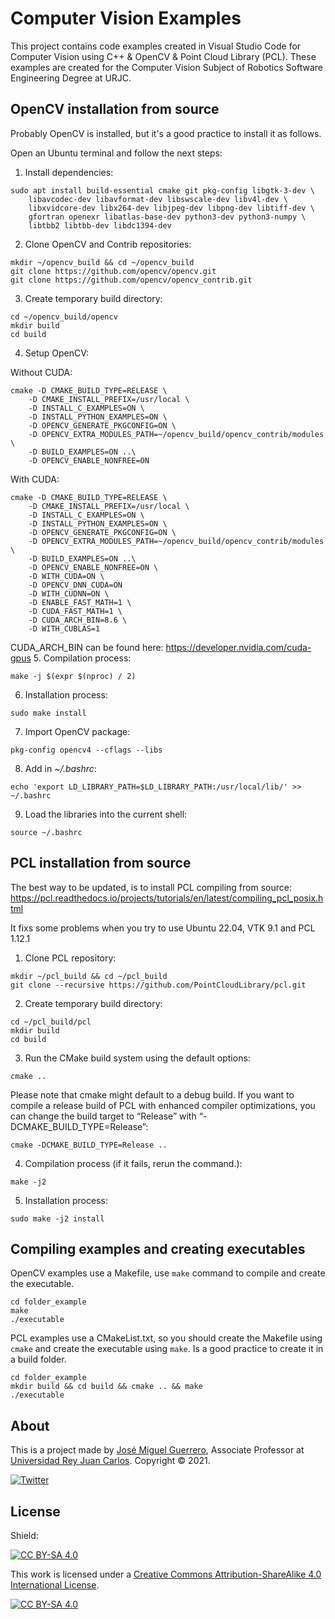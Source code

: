 # Computer Vision Examples

This project contains code examples created in Visual Studio Code for Computer Vision using C++ & OpenCV & Point Cloud Library (PCL). These examples are created for the Computer Vision Subject of Robotics Software Engineering Degree at URJC.

## OpenCV installation from source

Probably OpenCV is installed, but it's a good practice to install it as follows.

Open an Ubuntu terminal and follow the next steps:

1. Install dependencies:
```
sudo apt install build-essential cmake git pkg-config libgtk-3-dev \
    libavcodec-dev libavformat-dev libswscale-dev libv4l-dev \
    libxvidcore-dev libx264-dev libjpeg-dev libpng-dev libtiff-dev \
    gfortran openexr libatlas-base-dev python3-dev python3-numpy \
    libtbb2 libtbb-dev libdc1394-dev
```

2. Clone OpenCV and Contrib repositories:
```
mkdir ~/opencv_build && cd ~/opencv_build
git clone https://github.com/opencv/opencv.git
git clone https://github.com/opencv/opencv_contrib.git
```

3. Create temporary build directory:
```
cd ~/opencv_build/opencv
mkdir build
cd build
```

4. Setup OpenCV:

Without CUDA:
```
cmake -D CMAKE_BUILD_TYPE=RELEASE \
    -D CMAKE_INSTALL_PREFIX=/usr/local \
    -D INSTALL_C_EXAMPLES=ON \
    -D INSTALL_PYTHON_EXAMPLES=ON \
    -D OPENCV_GENERATE_PKGCONFIG=ON \
    -D OPENCV_EXTRA_MODULES_PATH=~/opencv_build/opencv_contrib/modules \
    -D BUILD_EXAMPLES=ON ..\
    -D OPENCV_ENABLE_NONFREE=ON
```
With CUDA:
```
cmake -D CMAKE_BUILD_TYPE=RELEASE \
    -D CMAKE_INSTALL_PREFIX=/usr/local \
    -D INSTALL_C_EXAMPLES=ON \
    -D INSTALL_PYTHON_EXAMPLES=ON \
    -D OPENCV_GENERATE_PKGCONFIG=ON \
    -D OPENCV_EXTRA_MODULES_PATH=~/opencv_build/opencv_contrib/modules \
    -D BUILD_EXAMPLES=ON ..\
    -D OPENCV_ENABLE_NONFREE=ON \
    -D WITH_CUDA=ON \
    -D OPENCV_DNN_CUDA=ON
    -D WITH_CUDNN=ON \
    -D ENABLE_FAST_MATH=1 \
    -D CUDA_FAST_MATH=1 \
    -D CUDA_ARCH_BIN=8.6 \
    -D WITH_CUBLAS=1 
```
CUDA_ARCH_BIN can be found here: https://developer.nvidia.com/cuda-gpus
5. Compilation process:
```
make -j $(expr $(nproc) / 2)
```

6. Installation process:
```
sudo make install
```

7. Import OpenCV package:
```
pkg-config opencv4 --cflags --libs
```

8. Add in *~/.bashrc*:
```
echo 'export LD_LIBRARY_PATH=$LD_LIBRARY_PATH:/usr/local/lib/' >> ~/.bashrc
```

9. Load the libraries into the current shell:
```
source ~/.bashrc
```

## PCL installation from source

The best way to be updated, is to install PCL compiling from source: https://pcl.readthedocs.io/projects/tutorials/en/latest/compiling_pcl_posix.html

It fixs some problems when you try to use Ubuntu 22.04, VTK 9.1 and PCL 1.12.1

1. Clone PCL repository:
```
mkdir ~/pcl_build && cd ~/pcl_build
git clone --recursive https://github.com/PointCloudLibrary/pcl.git
```

2. Create temporary build directory:
```
cd ~/pcl_build/pcl
mkdir build
cd build
```

3. Run the CMake build system using the default options:
```
cmake ..
```
Please note that cmake might default to a debug build. If you want to compile a release build of PCL with enhanced compiler optimizations, you can change the build target to “Release” with “-DCMAKE_BUILD_TYPE=Release”:
```
cmake -DCMAKE_BUILD_TYPE=Release ..

```

4. Compilation process (if it fails, rerun the command.):
```
make -j2
```

5. Installation process:
```
sudo make -j2 install
```

## Compiling examples and creating executables

OpenCV examples use a Makefile, use `make` command to compile and create the executable.
```
cd folder_example
make
./executable
```

PCL examples use a CMakeList.txt, so you should create the Makefile using `cmake` and create the executable using `make`. Is a good practice to create it in a build folder.
```
cd folder_example
mkdir build && cd build && cmake .. && make
./executable
```

## About

This is a project made by [José Miguel Guerrero], Associate Professor at [Universidad Rey Juan Carlos].
Copyright &copy; 2021.

[![Twitter](https://img.shields.io/badge/follow-@jm__guerrero-green.svg)](https://twitter.com/jm__guerrero)

## License

Shield: 

[![CC BY-SA 4.0][cc-by-sa-shield]][cc-by-sa]

This work is licensed under a
[Creative Commons Attribution-ShareAlike 4.0 International License][cc-by-sa].

[![CC BY-SA 4.0][cc-by-sa-image]][cc-by-sa]

[cc-by-sa]: http://creativecommons.org/licenses/by-sa/4.0/
[cc-by-sa-image]: https://licensebuttons.net/l/by-sa/4.0/88x31.png
[cc-by-sa-shield]: https://img.shields.io/badge/License-CC%20BY--SA%204.0-lightgrey.svg

[Universidad Rey Juan Carlos]: https://www.urjc.es/
[José Miguel Guerrero]: https://sites.google.com/view/jmguerrero
